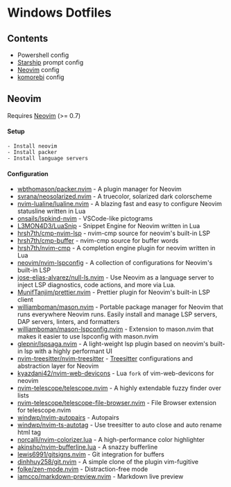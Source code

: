 # Windows Dotfiles

## Contents

- Powershell config
- [Starship](https://starship.rs/) prompt config
- [Neovim](https://github.com/neovim/neovim) config
- [komorebi](https://github.com/LGUG2Z/komorebi) config

## Neovim

Requires [Neovim](https://neovim.io/) (>= 0.7)
#### Setup
```
- Install neovim
- Install packer
- Install language servers
```

#### Configuration
- [wbthomason/packer.nvim](https://github.com/wbthomason/packer.nvim) - A plugin manager for Neovim
- [svrana/neosolarized.nvim](https://github.com/svrana/neosolarized.nvim) - A truecolor, solarized dark colorscheme
- [nvim-lualine/lualine.nvim](https://github.com/nvim-lualine/lualine.nvim) - A blazing fast and easy to configure Neovim statusline written in Lua
- [onsails/lspkind-nvim](https://github.com/onsails/lspkind-nvim) - VSCode-like pictograms
- [L3MON4D3/LuaSnip](https://github.com/L3MON4D3/LuaSnip) - Snippet Engine for Neovim written in Lua
- [hrsh7th/cmp-nvim-lsp](https://github.com/hrsh7th/cmp-nvim-lsp) - nvim-cmp source for neovim's built-in LSP
- [hrsh7th/cmp-buffer](https://github.com/hrsh7th/cmp-buffer) - nvim-cmp source for buffer words
- [hrsh7th/nvim-cmp](https://github.com/hrsh7th/nvim-cmp) - A completion engine plugin for neovim written in Lua
- [neovim/nvim-lspconfig](https://github.com/neovim/nvim-lspconfig) - A collection of configurations for Neovim's built-in LSP
- [jose-elias-alvarez/null-ls.nvim](https://github.com/jose-elias-alvarez/null-ls.nvim) - Use Neovim as a language server to inject LSP diagnostics, code actions, and more via Lua.
- [MunifTanjim/prettier.nvim](https://github.com/MunifTanjim/prettier.nvim) - Prettier plugin for Neovim's built-in LSP client
- [williamboman/mason.nvim](https://github.com/williamboman/mason.nvim) - Portable package manager for Neovim that runs everywhere Neovim runs. Easily install and manage LSP servers, DAP servers, linters, and formatters
- [williamboman/mason-lspconfig.nvim](https://github.com/williamboman/mason-lspconfig.nvim) - Extension to mason.nvim that makes it easier to use lspconfig with mason.nvim
- [glepnir/lspsaga.nvim](https://github.com/glepnir/lspsaga.nvim) - A light-weight lsp plugin based on neovim's built-in lsp with a highly performant UI
- [nvim-treesitter/nvim-treesitter](https://github.com/nvim-treesitter/nvim-treesitter) - [Treesitter](https://github.com/tree-sitter/tree-sitter) configurations and abstraction layer for Neovim
- [kyazdani42/nvim-web-devicons](https://github.com/kyazdani42/nvim-web-devicons) - Lua `fork` of vim-web-devicons for neovim
- [nvim-telescope/telescope.nvim](https://github.com/nvim-telescope/telescope.nvim) - A highly extendable fuzzy finder over lists
- [nvim-telescope/telescope-file-browser.nvim](https://github.com/nvim-telescope/telescope-file-browser.nvim) - File Browser extension for telescope.nvim
- [windwp/nvim-autopairs](https://github.com/windwp/nvim-autopairs) - Autopairs
- [windwp/nvim-ts-autotag](https://github.com/windwp/nvim-ts-autotag) - Use treesitter to auto close and auto rename html tag
- [norcalli/nvim-colorizer.lua](https://github.com/norcalli/nvim-colorizer.lua) - A high-performance color highlighter
- [akinsho/nvim-bufferline.lua](https://github.com/akinsho/nvim-bufferline.lua) - A snazzy bufferline
- [lewis6991/gitsigns.nvim](https://github.com/lewis6991/gitsigns.nvim) - Git integration for buffers
- [dinhhuy258/git.nvim](https://github.com/dinhhuy258/git.nvim) - A simple clone of the plugin vim-fugitive
- [folke/zen-mode.nvim](https://github.com/folke/zen-mode.nvim) - Distraction-free mode
- [iamcco/markdown-preview.nvim](https://github.com/iamcco/markdown-preview.nvim) - Markdown live preview
